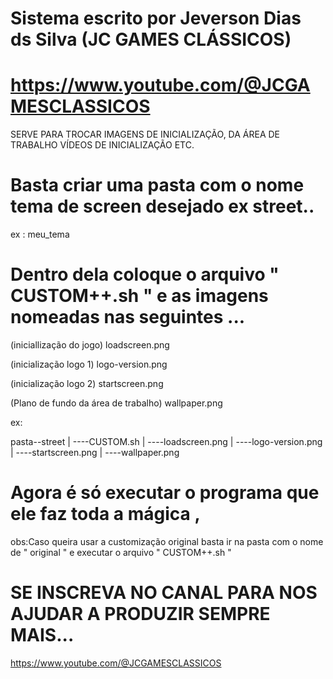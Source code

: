 # Sistema escrito por Jeverson Dias ds Silva (JC GAMES CLÁSSICOS)
# https://www.youtube.com/@JCGAMESCLASSICOS


SERVE PARA TROCAR IMAGENS DE INICIALIZAÇÃO, DA ÁREA DE TRABALHO VÍDEOS DE INICIALIZAÇÃO ETC.



# Basta criar uma pasta com o nome tema de screen desejado ex  street.. 
ex : meu_tema
# Dentro dela coloque o arquivo " CUSTOM++.sh " e as imagens nomeadas nas seguintes ...



(iniciallização do jogo)                         loadscreen.png          

(inicialização logo 1)                           logo-version.png

(inicialização logo 2)                           startscreen.png

(Plano de fundo da área de trabalho)    wallpaper.png



ex:

 pasta--street
                  |
                   ----CUSTOM.sh 
                  |
                   ----loadscreen.png 
                  |
                   ----logo-version.png
                  |
                   ----startscreen.png
                  |
                   ----wallpaper.png




# Agora é só executar o programa que ele faz toda a mágica ,

obs:Caso queira usar a customização original basta ir na pasta com o nome de  " original " e executar o arquivo " CUSTOM++.sh " 
                   





# SE INSCREVA NO CANAL PARA NOS AJUDAR A PRODUZIR SEMPRE MAIS... 


https://www.youtube.com/@JCGAMESCLASSICOS
